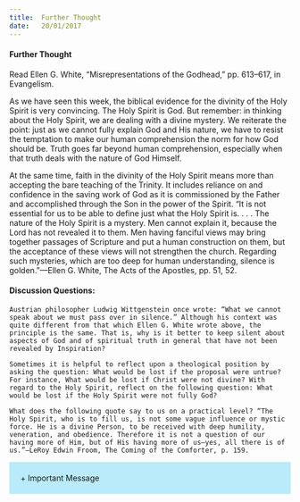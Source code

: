 ```yaml
---
title:  Further Thought
date:   20/01/2017
---
```


#### Further Thought

Read Ellen G. White, “Misrepresentations of the Godhead,” pp. 613–617, in Evangelism. 

As we have seen this week, the biblical evidence for the divinity of the Holy Spirit is very convincing. The Holy Spirit is God. But remember: in thinking about the Holy Spirit, we are dealing with a divine mystery. We reiterate the point: just as we cannot fully explain God and His nature, we have to resist the temptation to make our human comprehension the norm for how God should be. Truth goes far beyond human comprehension, especially when that truth deals with the nature of God Himself. 

At the same time, faith in the divinity of the Holy Spirit means more than accepting the bare teaching of the Trinity. It includes reliance on and confidence in the saving work of God as it is commissioned by the Father and accomplished through the Son in the power of the Spirit. “It is not essential for us to be able to define just what the Holy Spirit is. . . . The nature of the Holy Spirit is a mystery. Men cannot explain it, because the Lord has not revealed it to them. Men having fanciful views may bring together passages of Scripture and put a human construction on them, but the acceptance of these views will not strengthen the church. Regarding such mysteries, which are too deep for human understanding, silence is golden.”—Ellen G. White, The Acts of the Apostles, pp. 51, 52.

#### Discussion Questions:

`Austrian philosopher Ludwig Wittgenstein once wrote: “What we cannot speak about we must pass over in silence.” Although his context was quite different from that which Ellen G. White wrote above, the principle is the same. That is, why is it better to keep silent about aspects of God and of spiritual truth in general that have not been revealed by Inspiration?`

`Sometimes it is helpful to reflect upon a theological position by asking the question: What would be lost if the proposal were untrue? For instance, What would be lost if Christ were not divine? With regard to the Holy Spirit, reflect on the following question: What would be lost if the Holy Spirit were not fully God?`

`What does the following quote say to us on a practical level? “The Holy Spirit, who is to fill us, is not some vague influence or mystic force. He is a divine Person, to be received with deep humility, veneration, and obedience. Therefore it is not a question of our having more of Him, but of His having more of us—yes, all there is of us.”—LeRoy Edwin Froom, The Coming of the Comforter, p. 159.`

<div style="background:#b9ebfb; padding: 20px;">
  <div onclick="document.getElementById('important-message').style.display = 'block';document.getElementById('show').style.display = 'none';document.getElementById('hide').style.display = 'block';" id="show"><span>+</span> Important Message</div>
  <div onclick="document.getElementById('important-message').style.display = 'none';document.getElementById('show').style.display = 'block';document.getElementById('hide').style.display = 'none';" id="hide" style="display:none"><span>-</span> Important Message</div>

  <div id="important-message" style="display:none">
  <p>Dear brothers and sisters,</p>

  <p>With great disappointment I would like to inform that Portuguese Publishing House (Publicadora SerVir) reached out to us and threatened with legal sanctions if we keep providing Portuguese Sabbath School lessons in our application.</p>

  <p>It is extremely sad that too witness our own church entities doing it. But it is the reality of the world we live in, and has been prophesied long time ago (Ephesians 6:12) – and many of our church leaders are blind to the true evangelism and has only one focus – money. Greed has overtaken their minds and conscience and it is not anything new, as it has been seen before (Matthew 21:12).</p>

  <p>Mission of Adventech ministry is to glorify God through technology.</p>
  <p>Mission of Adventech is to unite our Adventist church through technology.</p>
  <p>Mission of Adventech is to use technology to bring Good News to this world and see Jesus Coming Again!</p>

  <p>To date, our Sabbath School application is providing lessons in English, Spanish, German, French, Russian, Ukrainian, Turkish and Japanese. It has over 300 000 installations. It is completely free of charge and that will never change. It is completely ad free and that will never change. Lesson is never modified from its source and that will never change. Adventech will continue doing everything possible to help brothers and sisters around the world read, study use Sabbath School. We will continue adding more languages to our application. We will continue to add more functionality and improve usability. Adventech will continue bringing talent together to create, innovate and deliver. Adventech will be building more applications!</p>

  <p>At this point Adventech ministry and me personally are praying for the guidance of the Holy Spirit, for if God is for us, who can be against us? (Romans 8:31). We do not support revolution or anything like that, but rely on God only – Romans 12:19. It is possible that more publishing houses will take path similar to Publicadora SerVir and Casa Publicadora Brasiliera – and try to stop our ministry.</p>

  <p>Because of that: we ask for your support in prayers! We ask for your support in prayers with your pastors! We ask for your support in prayers with your friends! We ask for your support in prayers with church leaders! We ask for your support in prayers for above mentioned publishing houses! We ask for your support in prayers to Jesus Christ!</p>

  <p>May God bless you all for the support.</p>

  <p>-Vitaliy</p>
  </div>
</div>